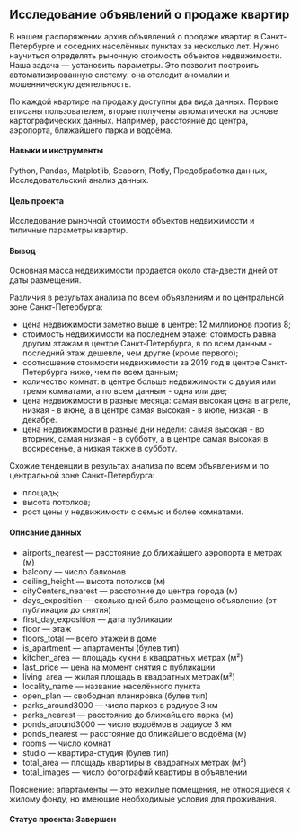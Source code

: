 ## Исследование объявлений о продаже квартир
В нашем распоряжении архив объявлений о продаже квартир в Санкт-Петербурге и соседних населённых пунктах за несколько лет. 
Нужно научиться определять рыночную стоимость объектов недвижимости. 
Наша задача — установить параметры. 
Это позволит построить автоматизированную систему: она отследит аномалии и мошенническую деятельность.

По каждой квартире на продажу доступны два вида данных. 
Первые вписаны пользователем, 
вторые получены автоматически на основе картографических данных. 
Например, расстояние до центра, аэропорта, ближайшего парка и водоёма.

#### Навыки и инструменты
Python, Pandas, Matplotlib, Seaborn, Plotly, Предобработка данных, Исследовательский анализ данных.
 
#### Цель проекта
Исследование рыночной стоимости объектов недвижимости и типичные параметры квартир.

#### Вывод 
Основная масса недвижимости продается около ста-двести дней от даты размещения.

Различия в результах анализа по всем объявлениям и по центральной зоне Санкт-Петербурга:

* цена недвижимости заметно выше в центре: 12 миллионов против 8;
* стоимость недвижимости на последнем этаже: стоимость равна другим этажам в центре Санкт-Петербурга, в по всем данным - последний этаж дешевле, чем другие (кроме первого);
* соотношение стоимости недвижимости за 2019 год в центре Санкт-Петербурга ниже, чем по всем данным;
* количество комнат: в центре больше недвижимости с двумя или тремя комнатами, а по всем данным - одна или две;
* цена недвижимости в разные месяца: самая высокая цена в апреле, низкая - в июне, а в центре самая высокая - в июле, низкая - в декабре.
* цена недвижимости в разные дни недели: самая высокая - во вторник, самая низкая - в субботу, а в центре самая высокая в воскресенье, а низкая также в субботу.

Схожие тенденции в результах анализа по всем объявлениям и по центральной зоне Санкт-Петербурга:

* площадь;
* высота потолков;
* рост цены у недвижимости с семью и более комнатами.

#### Описание данных

* airports_nearest — расстояние до ближайшего аэропорта в метрах (м)
* balcony — число балконов
* ceiling_height — высота потолков (м)
* cityCenters_nearest — расстояние до центра города (м)
* days_exposition — сколько дней было размещено объявление (от публикации до снятия)
* first_day_exposition — дата публикации
* floor — этаж
* floors_total — всего этажей в доме
* is_apartment — апартаменты (булев тип)
* kitchen_area — площадь кухни в квадратных метрах (м²)
* last_price — цена на момент снятия с публикации
* living_area — жилая площадь в квадратных метрах(м²)
* locality_name — название населённого пункта
* open_plan — свободная планировка (булев тип)
* parks_around3000 — число парков в радиусе 3 км
* parks_nearest — расстояние до ближайшего парка (м)
* ponds_around3000 — число водоёмов в радиусе 3 км
* ponds_nearest — расстояние до ближайшего водоёма (м)
* rooms — число комнат
* studio — квартира-студия (булев тип)
* total_area — площадь квартиры в квадратных метрах (м²)
* total_images — число фотографий квартиры в объявлении

Пояснение: апартаменты — это нежилые помещения, не относящиеся к жилому фонду, 
но имеющие необходимые условия для проживания.

#### Статус проекта: Завершен